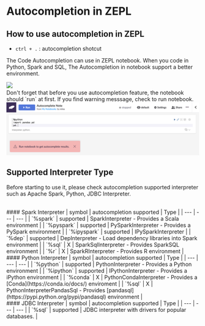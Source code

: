 # Autocompletion in ZEPL

## How to use autocompletion in ZEPL

* `ctrl + .` : autocompletion shotcut

The Code Autocompletion can use in ZEPL notebook. When you code in Python, Spark and SQL, The Autocompletion in notebook support a better environment.

<img src="../../img/autocompletion_demo.gif" class="image-box big-img" />

<br>
Don't forget that before you use autocompletion feature, the notebook should `run` at first.
If you find warning messsage, check to run notebook.
<img src="../../img/autocompletion_error_message.png" class="image-box big-img" />

<br>

## Supported Interpreter Type

Before starting to use it, please check autocompletion supported interpreter such as Apache Spark, Python, JDBC Interpreter.

<br>
#### Spark Interpreter
| symbol  | autocompletion supported | Type |
| --- | --- | --- |
| `%spark`  | supported | SparkInterpreter - Provides a Scala environment |
| `%pyspark` | supported | PySparkInterpreter - Provides a PySpark environment |
| `%ipyspark`  | supported | IPySparkInterpreter |
| `%dep`  | supported | DepInterpreter - Load dependency libraries into Spark environment |
| `%sql`  | X | SparkSqlInterpreter - Provides SparkSQL environment |
| `%r`  | X | SparkRInterpreter - Provides R environment |

<br>
#### Python Interpreter
| symbol  | autocompletion supported | Type |
| --- | --- | --- |
| `%python`  | supported | PythonInterpreter - Provides a Python environment |
| `%ipython` | supported | IPythonInterpreter - Provides a iPython environment |
| `%conda`  | X | PythonCondaInterpreter - Provides a [Conda](https://conda.io/docs/) enviroment |
| `%sql`  | X | PythonInterpreterPandasSql - Provides [pandasql](https://pypi.python.org/pypi/pandasql) environment |

<br>
#### JDBC Interpreter
| symbol  | autocompletion supported | Type |
| --- | --- | --- |
| `%sql`  | supported | JDBC interpreter with drivers for popular databases. |